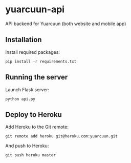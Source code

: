 # yuarcuun-api
API backend for Yuarcuun (both website and mobile app)

## Installation

Install required packages:
```
pip install -r requirements.txt
```

## Running the server
Launch Flask server:
```
python api.py
```

## Deploy to Heroku
Add Heroku to the Git remote:
```
git remote add heroku git@heroku.com:yuarcuun.git
```
And push to Heroku:
```
git push heroku master
```
